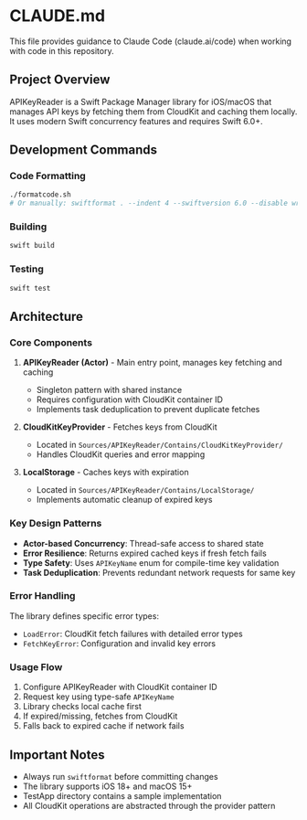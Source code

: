 # CLAUDE.md

This file provides guidance to Claude Code (claude.ai/code) when working with code in this repository.

## Project Overview

APIKeyReader is a Swift Package Manager library for iOS/macOS that manages API keys by fetching them from CloudKit and caching them locally. It uses modern Swift concurrency features and requires Swift 6.0+.

## Development Commands

### Code Formatting
```bash
./formatcode.sh
# Or manually: swiftformat . --indent 4 --swiftversion 6.0 --disable wrapMultilineStatementBraces
```

### Building
```bash
swift build
```

### Testing
```bash
swift test
```

## Architecture

### Core Components

1. **APIKeyReader (Actor)** - Main entry point, manages key fetching and caching
   - Singleton pattern with shared instance
   - Requires configuration with CloudKit container ID
   - Implements task deduplication to prevent duplicate fetches

2. **CloudKitKeyProvider** - Fetches keys from CloudKit
   - Located in `Sources/APIKeyReader/Contains/CloudKitKeyProvider/`
   - Handles CloudKit queries and error mapping

3. **LocalStorage** - Caches keys with expiration
   - Located in `Sources/APIKeyReader/Contains/LocalStorage/`
   - Implements automatic cleanup of expired keys

### Key Design Patterns

- **Actor-based Concurrency**: Thread-safe access to shared state
- **Error Resilience**: Returns expired cached keys if fresh fetch fails
- **Type Safety**: Uses `APIKeyName` enum for compile-time key validation
- **Task Deduplication**: Prevents redundant network requests for same key

### Error Handling

The library defines specific error types:
- `LoadError`: CloudKit fetch failures with detailed error types
- `FetchKeyError`: Configuration and invalid key errors

### Usage Flow

1. Configure APIKeyReader with CloudKit container ID
2. Request key using type-safe `APIKeyName`
3. Library checks local cache first
4. If expired/missing, fetches from CloudKit
5. Falls back to expired cache if network fails

## Important Notes

- Always run `swiftformat` before committing changes
- The library supports iOS 18+ and macOS 15+
- TestApp directory contains a sample implementation
- All CloudKit operations are abstracted through the provider pattern